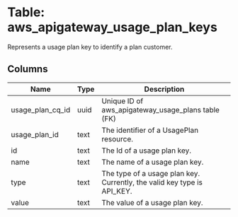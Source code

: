 
# Table: aws_apigateway_usage_plan_keys
Represents a usage plan key to identify a plan customer.
## Columns
| Name        | Type           | Description  |
| ------------- | ------------- | -----  |
|usage_plan_cq_id|uuid|Unique ID of aws_apigateway_usage_plans table (FK)|
|usage_plan_id|text|The identifier of a UsagePlan resource.|
|id|text|The Id of a usage plan key.|
|name|text|The name of a usage plan key.|
|type|text|The type of a usage plan key. Currently, the valid key type is API_KEY.|
|value|text|The value of a usage plan key.|
